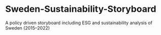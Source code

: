 # Sweden-Sustainability-Storyboard
A policy driven storyboard including ESG and sustainability analysis of Sweden (2015–2022)
